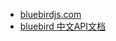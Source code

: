 
- [bluebirdjs.com](http://bluebirdjs.com/docs/getting-started.html)
- [bluebird 中文API文档](https://itbilu.com/nodejs/npm/VJHw6ScNb.html#api-spread)
